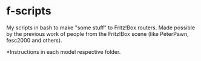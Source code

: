 # f-scripts
My scripts in bash to make "some stuff" to Fritz!Box routers. Made possible by the previous work of people from the Fritz!Box scene (like PeterPawn, fesc2000 and others).

*Instructions in each model respective folder.
